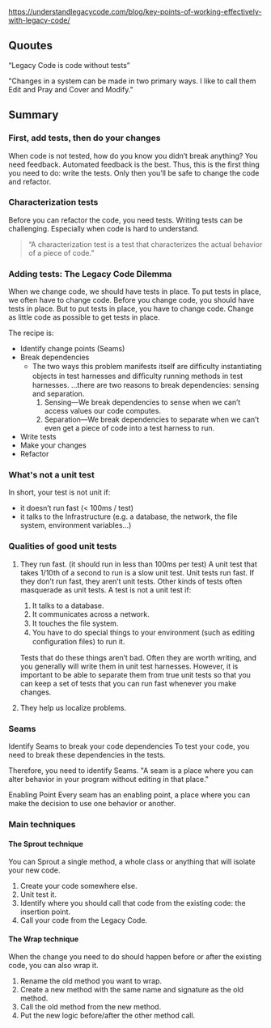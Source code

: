 https://understandlegacycode.com/blog/key-points-of-working-effectively-with-legacy-code/


## Quoutes

“Legacy Code is code without tests”

"Changes in a system can be made in two primary ways. 
I like to call them Edit and Pray and Cover and Modify."


## Summary

### First, add tests, then do your changes
When code is not tested, how do you know you didn’t break anything?
You need feedback. Automated feedback is the best. 
Thus, this is the first thing you need to do: write the tests.
Only then you’ll be safe to change the code and refactor.

### Characterization tests
Before you can refactor the code, you need tests. 
Writing tests can be challenging. Especially when code is hard to understand.
> “A characterization test is a test that characterizes the actual behavior of a piece of code.”

### Adding tests: The Legacy Code Dilemma
When we change code, we should have tests in place. To put tests in place, we often have to change code.
Before you change code, you should have tests in place. But to put tests in place, you have to change code.
Change as little code as possible to get tests in place.

The recipe is:

* Identify change points (Seams)
* Break dependencies
    * The two ways this problem manifests itself are difﬁculty instantiating objects in test harnesses and difﬁculty running methods in test harnesses.
    ...there are two reasons to break dependencies: sensing and separation.
        1. Sensing—We break dependencies to sense when we can’t access values our code computes.
        2. Separation—We break dependencies to separate when we can’t even get a piece of code into a test harness to run.
* Write tests
* Make your changes
* Refactor

### What's not a unit test
In short, your test is not unit if:
* it doesn’t run fast (< 100ms / test)
* it talks to the Infrastructure (e.g. a database, the network, the file system, environment variables…)

### Qualities of good unit tests
1. They run fast. (it should run in less than 100ms per test)
    A unit test that takes 1/10th of a second to run is a slow unit test.
    Unit tests run fast. If they don’t run fast, they aren’t unit tests.
    Other kinds of tests often masquerade as unit tests. A test is not a unit test if:

    1. It talks to a database.
    2. It communicates across a network.
    3. It touches the ﬁle system.
    4. You have to do special things to your environment (such as editing conﬁguration ﬁles) to run it.

    Tests that do these things aren’t bad. Often they are worth writing, and you generally
    will write them in unit test harnesses. However, it is important to be able to separate
    them from true unit tests so that you can keep a set of tests that you can run fast
    whenever you make changes.
2. They help us localize problems.


### Seams

Identify Seams to break your code dependencies
To test your code, you need to break these dependencies in the tests.

Therefore, you need to identify Seams.
"A seam is a place where you can alter behavior in your program without editing in that place."

Enabling Point
Every seam has an enabling point, a place where you can make the decision to use one behavior or another.


### Main techniques

#### The Sprout technique

You can Sprout a single method, a whole class or anything that will isolate your new code.

1. Create your code somewhere else.
2. Unit test it.
3. Identify where you should call that code from the existing code: the insertion point.
4. Call your code from the Legacy Code.


#### The Wrap technique

When the change you need to do should happen before or after the existing code, you can also wrap it.

1. Rename the old method you want to wrap.
2. Create a new method with the same name and signature as the old method.
3. Call the old method from the new method.
4. Put the new logic before/after the other method call.




